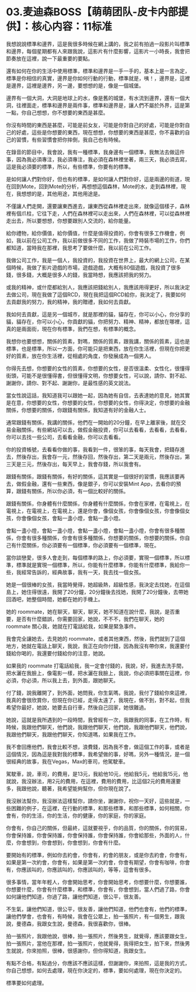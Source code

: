 # 03.麦迪森BOSS【萌萌团队-皮卡内部提供】：核心内容：11标准

我想說說標準和邊界，這是我很多時候在網上講的，我之前有拍過一段影片叫標準和邊界，每個星期都有人來跟我說，這影片有什麼影響，這影片一小時長，我會把節奏放在這裡，說一下最重要的要點。

還有如何在你的生活中使用標準，標準和邊界是一手一手的，基本上是一言為定，標準是你相信的真實，邊界是你如何行動的行動，標準就是，咦！，邊界是，這裡是邊界，這裡是邊界，另一邊，要想想的是，像是一個城堡。

邊界有一個大洞，大洞是地球上的水，像是舊的城堡，有水流到邊界，還有一個大洞，往裡面走，標準和邊界是兩件事，標準和邊界是，讓人們不屬於外界，這是第一點，你自己想想，你不想要的東西是甚麼。

你沒有時間的東西是甚麼，可能是前女友，可能是你對自己的好處，可能是你對自己的好處，這些是你想要的東西，現在想想，你想要的東西是甚麼，你不喜歡的自己的習慣，有些習慣會把你摔倒，我自己也有時候。

在錄音的節目中，我會說，我有一種標準，我身邊有一個標準，我無法去做這件事，因為我必須專注，我必須專注，我必須在森林裡坐著，兩三天，我必須去寫，這是我必須要的標準，所以，有些標準，你要有的標準。

是如何讓人們對你好，但也有的標準，是如何讓人們對你好，這是兩邊的街道，現在回到Mote，回到Mote的分析，再想想這個森林，Mote的水，走到森林裡，現在，我想想的是，其他用途，其他用途是。

不僅讓人們走開，還要讓東西進去，讓東西從森林裡走出來，就像這個樣子，森林裡有個爪柱，它往下走，人們在森林裡可以走出來，人們在森林裡，可以從森林裡走出去，所以要想想，你想要跟別人交流的，給你能量。

給你禮物，給你價值，給你價值，什麼是值得投資的，你會有很多工作機會，例如，我以前在公司工作，我以前做很多不同的工作，我做了時裝市場的工作，你們都知道，當時我在那裡，我思考了要做什麼，我以前在公司工作。

我做公司工作，我是一個人，我投資的，我投資在世界上，最大的網上公司，在某個時候，我做了影片遊戲的市場，遊戲遊戲，大概有80個遊戲，我投資了很多錢，很多錢，大概是很多人的錢，我當時想，我應該把我的努力。

或我的精神，或什麼都給別人，我應該把錢給別人，我應該用得更好，所以我決定去做公司，現在我做了這個RCD，現在我把這個RCD給你，我決定了，我要如何去貢獻我的努力，我的精神，我的贈禮，我如何去貢獻。

我如何去貢獻，這是另一個城市，就是那裡的貓，貓存在，你可以小心，你分享的貓，貓存在，你可以小心，你貢獻的貓，你把努力、精神、精神，都放在哪裡，這真的是兩面街，現在你有標準，我們在想，有標準的概念。

我想你也要想想，關係的質素，對嗎，關係的質素，跟我講，關係的質素，這也是標準，也是標準，所以一方面，你可能只是把東西，放在你生活裡，但現在你把更好的質素，放在你生活裡，從相處的角度，你發展成為一個男人。

你得先去想，你想要的女性的質素，你想要的女性，是否很溫柔、女性化，很懂得街頭，可能不是很懂得書，但很懂得文明，你想要女性，可以說，請你、對不起、謝謝你，請你、對不起、謝謝你，是最性感的英文說法。

當女性說這話，我知道我可以跟她一起，因為她有自信，去表達她的意見，她其實是在意，你想要的女性，你想要的女性，你想要的女性，你得決定，你想要的金融關係，你想要的關係，你跟錢有關係，我知道有好的金融人士。

通常跟錢有關係，我講的關係，他們在一開始的20分鐘，在早上離家後，就在交易金融關係，有些網站可以去，做假金融投資，你可以去看看，去看看，去看看，你可以去找一些公司，去看看金融，你可以去看看。

你的投資帳號，去看看你做的事，我看到一件，很笨的事，每天我會，把錢存進去，然後存出，我會存一元，然後存回，然後存出，第二天是兩元，然後存出，第三天是三元，然後存出，每天早上，我會存錢，所以我會有。

跟錢有關係，跟錢有關係，有好的關係，這其實是一個很好的習慣，我應該要再去，做假金融，還有一些東西，像是銀子，你可以安裝Mint App，去看你的預算，跟錢有關係，所以你必須，有一個比較好的關係。

跟錢有關係，你身體有什麼關係，你身體有什麼關係，你會在家裡，在電視上，在電視上，在電視上，在電視上，還是你會，像個女孩，你會像個女孩，你會像個女孩，你會像個女孩，會點一盞小燈，會點一盞小燈。

會點一盞小燈，會點一盞小燈，會點一盞小燈，會點一盞小燈，你會有很多種關係，你會有很多種關係，你會有很多種關係，你想要的關係，你想要的關係，你自己有什麼關係，你必須要有一個標準，你必須要有一個標準，現在。

當你談戀愛，很多人會走到，每個標準的路上，你必須要，實現一個標準，所以標準，標準就是實現一個標準，所以，你能有什麼標準，你能有什麼標準，我給你一些，我經常告訴的，經典故事，我有一天，我去找一個女孩。

她是一個很棒的女孩，我當時覺得，她超級熱，超級性感，我決定去找她，在這個島上，她住得很遠，我開了20分鐘，20分鐘後去找她，我開了20分鐘後，去帶她回酒吧，她整個時間，她都在她的手機上。

她的 roommate，她在聊天，聊天，聊天，她不知道在說什麼，我說，是否重要，是否有什麼錯誤，你需要回家，她說，不不不，我們在聊天，她的 roommate 關心我，她就在打電話給我，如果是緊急事件。

我會完全讓她去，去見她的 roommate，或者其他東西，然後，我們就到了這個地方，她就在電話上聊天，我說，我正在向你付錢，因為我沒有帶你來，我還要付錢給你喝的，我還要付錢給你的注意，她說。

如果我的 roommate 打電話給我，我一定會付錢的，我說，好，我進去洗手間，把水灑在我臉上，像電影一樣，把水灑在我臉上，我說，你必須把事關在這裡，你必須，你必須，所以我上去，到外面，跟她聊天。

付了錢，說我離開了，到外面，她問我，你生氣嗎，我說，我付了錢給你來這裡，我真的會很欣賞你，但現在你已經，走得太遠了，我現在，做不到，對不起，但我希望你最好，她說，她要去自行車，然後自己回家，她很難過。

她說，這就是我所遇到的一段時間，我曾經有一次，我跟我的同事，在工作時，有時候，我跟他們聊天，他們說，我跟他們聊天，他們說，我跟他們聊天，他們說，我跟他們聊天，我跟他們聊天，你知道嗎，如果我在工作。

我不會回應他們，我會比較不想，浪費錢，因為我不會，做這個工作的事，或者是這個情況，因為這是我對我的標準，我希望做的事，好嗎，另外一種情況，是一個很經典的故事，我在Vegas，Max的車司，他駕駛車。

駕駛車，說，車司，的費用，是13元，我給他10元，他給我5元，他給我15元，他就說，我沒辦法，用2元的費用，在這裡，費用的費用，比這個2元的費用還要多，我跟他說，聽著，我希望能夠幫你，但你現在說了。

我沒辦法幫你，我沒辦法這樣幫你，請你坐，謝謝你，祝你一天好，這些就是，一些困難的例子，在這裡，在行動的標準，和那些標準，和那些標準，如何相關，你會有，你的生活，你的生活，你的健康，你的家庭，你的家庭。

你會有，你自己的關係，但最終，這就要視乎，你的品質，你的關係，你的貿易，你會保持誰，你會保持誰，你會保持誰，你會保持誰，你會給那些，外面的人，什麼，你會想到，你會想到，你會想到，你會有什麼。

要開始有的標準，例如你去約會，你會有，約會的朋友，或是你去約會，你會有，如果是第一次約會，你會有，如果是第一次約會，你會有期望，你會有咖啡，你會有，你應該叫的，你應該叫的，你應該叫的，等等，這會有很多。

很多事情，當年年輕人，你會開始思考，你會開始思考，你想要什麼，你想要誰，你想要什麼，你會有什麼標準，和標準，你會有，你會想到，當人們過了路，你會如何讓他們知道，你過了路，讓他們知道，很公平，很友善。

不生氣，讓他們知道，很公平，很友善，讓他們知道，他們也會有，他們的標準，讓他們學會，也會有，有時候，我會在公眾上，拍一張照片，有一個男生，跟我說，曼德森，我跟女生說，曼德森，我很喜歡你，很棒。

拍一張照片，我跟他說，很棒，拍一張照片，然後男生，就覺得，應該要跟女生，拍一張照片，當他在那裡，拍一張照片，他就覺得，我得把女生，拍下來，然後男生就說，你來拍照，很棒，很感謝你，但你得知道，我跟女生。

有點不合格，有點過分，你應該不應該這樣，但謝謝你，來拍照，這是我的方式，你自己想想，如何去處理，現在你決定的，標準，要如何處理，現在你決定的。

標準要如何處理。